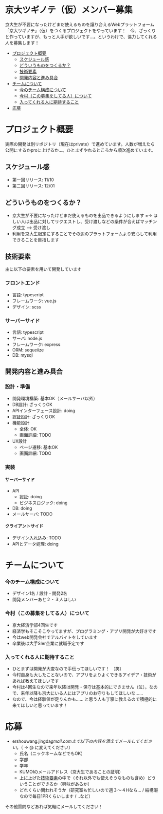 # 京大ツギノテ（仮）メンバー募集
京大生が不要になったけどまだ使えるものを譲り合えるWebプラットフォーム「京大ツギノテ」（仮）をつくるプロジェクトをやっています！　今、ざっくりと作っていますが、もっと人手が欲しいです…。というわけで、協力してくれる人を募集します！

- [プロジェクト概要](https://github.com/AtsukiImamura/kyodai-second-hand-member-wanted/blob/master/README.md#%E3%83%97%E3%83%AD%E3%82%B8%E3%82%A7%E3%82%AF%E3%83%88%E6%A6%82%E8%A6%81)
  - [スケジュール感](https://github.com/AtsukiImamura/kyodai-second-hand-member-wanted/blob/master/README.md#スケジュール感)
  - [どういうものをつくるか？](https://github.com/AtsukiImamura/kyodai-second-hand-member-wanted/blob/master/README.md#どういうものをつくるか？)
  - [技術要素](https://github.com/AtsukiImamura/kyodai-second-hand-member-wanted/blob/master/README.md#技術要素)
  - [開発内容と進み具合](https://github.com/AtsukiImamura/kyodai-second-hand-member-wanted/blob/master/README.md#開発内容と進み具合)
- [チームについて](https://github.com/AtsukiImamura/kyodai-second-hand-member-wanted/blob/master/README.md#チームについて)
  - [今のチーム構成について](https://github.com/AtsukiImamura/kyodai-second-hand-member-wanted/blob/master/README.md#今のチーム構成について)
  - [今村（この募集をしてる人）について](https://github.com/AtsukiImamura/kyodai-second-hand-member-wanted/blob/master/README.md#今村（この募集をしてる人）について)
  - [入ってくれる人に期待すること](https://github.com/AtsukiImamura/kyodai-second-hand-member-wanted/blob/master/README.md#入ってくれる人に期待すること)
- [応募](https://github.com/AtsukiImamura/kyodai-second-hand-member-wanted/blob/master/README.md#応募)

# プロジェクト概要
実際の開発は別リポジトリ（現在はprivate）で進めています。人数が増えたら公開にするかproに上げるか...。ひとまずやれるところから順次進めています。

## スケジュール感
- 第一回リリース: 11/10
- 第二回リリース: 12/01

## どういうものをつくるか？
- 京大生が不要になったけどまだ使えるものを出品できるようにします
=-> ほしい人は出品に対してリクエストし、受け渡しなどの条件が合えばマッチング成立
--> 受け渡し
- 利用を京大生限定にすることでその辺のプラットフォームより安心して利用できることを目指します

## 技術要素
主に以下の要素を用いて開発しています
### フロントエンド
- 言語: typescript
- フレームワーク: vue.js
- デザイン: scss

### サーバーサイド
- 言語: typescript
- サーバ: node.js
- フレームワーク: express
- ORM: sequeiize
- DB: mysql


## 開発内容と進み具合
### 設計・準備
- 開発環境構築: 基本OK（メールサーバ以外）
- DB設計: ざっくりOK
- APIインターフェース設計: doing
- 認証設計: ざっくりOK
- 機能設計
  - 全体: OK
  - 画面詳細: TODO
- UX設計
  - ページ遷移: 基本OK
  - 画面詳細: TODO

### 実装
#### サーバーサイド
- API
  - 認証: doing
  - ビジネスロジック: doing
- DB: doing
- メールサーバ: TODO
#### クライアントサイド
- デザイン入れ込み: TODO
- APIとデータ処理: doing


# チームについて
### 今のチーム構成について
- デザイン1名 / 設計・開発2名
- 開発メンバーあと２・３人ほしい

### 今村（この募集をしてる人）について
- 京大経済学部4回生です
- 経済学もそこそこやってますが、プログラミング・アプリ開発が大好きです
- 今はweb開発会社でアルバイトをしています
- 卒業後は大手SIer企業に就職予定です

### 入ってくれる人に期待すること
- ひとまずは開発が大変なので手伝ってほしいです！ （笑）
- 今村自身も大したことないので、アプリをよりよくできるアイデア・技術があれば教えてほしいです
- 今村は4回生なので来年以降は開発・保守は基本的にできません（泣）。なので、来年以降も京大にいる人にはアプリのお守りもしてほしいな......
- なので、今は経験値が足りんかも...... と思う人も丁寧に教えるので積極的に来てほしいと思っています！


# 応募
- ershouwang.jingda$gmail.com　まで以下の内容を添えてメールしてください。（$ -> @ に変えてください）
  - 氏名（ニックネームなどでもOK）
  - 学部
  - 学年
  - KUMOIのメールアドレス（京大生であることの証明）
  - 上に上げた[技術要素](https://github.com/AtsukiImamura/kyodai-second-hand-member-wanted/blob/master/README.md#技術要素)の中で（それ以外でも使えそうなものも含め）どういうことができるか（興味があるか）
  - どれくらい関われそうか（研究室も忙しいので週３～４Hなら... / 結構暇なので毎日1PRくらいします / ..など）
  
その他質問などあれば気軽にメールしてください！
  
